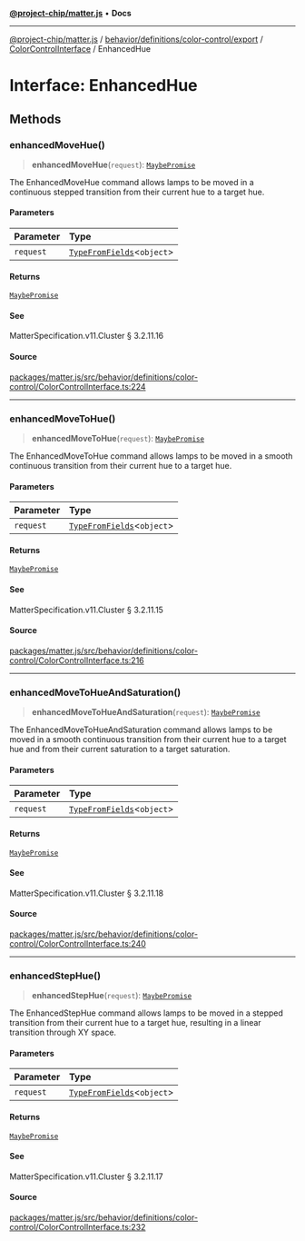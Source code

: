 [**@project-chip/matter.js**](../../../../../../../README.md) • **Docs**

***

[@project-chip/matter.js](../../../../../../../modules.md) / [behavior/definitions/color-control/export](../../../README.md) / [ColorControlInterface](../README.md) / EnhancedHue

# Interface: EnhancedHue

## Methods

### enhancedMoveHue()

> **enhancedMoveHue**(`request`): [`MaybePromise`](../../../../../../../util/export/README.md#maybepromiset)

The EnhancedMoveHue command allows lamps to be moved in a continuous stepped transition from their current
hue to a target hue.

#### Parameters

| Parameter | Type |
| :------ | :------ |
| `request` | [`TypeFromFields`](../../../../../../../tlv/export/README.md#typefromfieldsf)\<`object`\> |

#### Returns

[`MaybePromise`](../../../../../../../util/export/README.md#maybepromiset)

#### See

MatterSpecification.v11.Cluster § 3.2.11.16

#### Source

[packages/matter.js/src/behavior/definitions/color-control/ColorControlInterface.ts:224](https://github.com/project-chip/matter.js/blob/7a8cbb56b87d4ccf34bec5a9a95ab40a1711324f/packages/matter.js/src/behavior/definitions/color-control/ColorControlInterface.ts#L224)

***

### enhancedMoveToHue()

> **enhancedMoveToHue**(`request`): [`MaybePromise`](../../../../../../../util/export/README.md#maybepromiset)

The EnhancedMoveToHue command allows lamps to be moved in a smooth continuous transition from their current
hue to a target hue.

#### Parameters

| Parameter | Type |
| :------ | :------ |
| `request` | [`TypeFromFields`](../../../../../../../tlv/export/README.md#typefromfieldsf)\<`object`\> |

#### Returns

[`MaybePromise`](../../../../../../../util/export/README.md#maybepromiset)

#### See

MatterSpecification.v11.Cluster § 3.2.11.15

#### Source

[packages/matter.js/src/behavior/definitions/color-control/ColorControlInterface.ts:216](https://github.com/project-chip/matter.js/blob/7a8cbb56b87d4ccf34bec5a9a95ab40a1711324f/packages/matter.js/src/behavior/definitions/color-control/ColorControlInterface.ts#L216)

***

### enhancedMoveToHueAndSaturation()

> **enhancedMoveToHueAndSaturation**(`request`): [`MaybePromise`](../../../../../../../util/export/README.md#maybepromiset)

The EnhancedMoveToHueAndSaturation command allows lamps to be moved in a smooth continuous transition from
their current hue to a target hue and from their current saturation to a target saturation.

#### Parameters

| Parameter | Type |
| :------ | :------ |
| `request` | [`TypeFromFields`](../../../../../../../tlv/export/README.md#typefromfieldsf)\<`object`\> |

#### Returns

[`MaybePromise`](../../../../../../../util/export/README.md#maybepromiset)

#### See

MatterSpecification.v11.Cluster § 3.2.11.18

#### Source

[packages/matter.js/src/behavior/definitions/color-control/ColorControlInterface.ts:240](https://github.com/project-chip/matter.js/blob/7a8cbb56b87d4ccf34bec5a9a95ab40a1711324f/packages/matter.js/src/behavior/definitions/color-control/ColorControlInterface.ts#L240)

***

### enhancedStepHue()

> **enhancedStepHue**(`request`): [`MaybePromise`](../../../../../../../util/export/README.md#maybepromiset)

The EnhancedStepHue command allows lamps to be moved in a stepped transition from their current hue to a
target hue, resulting in a linear transition through XY space.

#### Parameters

| Parameter | Type |
| :------ | :------ |
| `request` | [`TypeFromFields`](../../../../../../../tlv/export/README.md#typefromfieldsf)\<`object`\> |

#### Returns

[`MaybePromise`](../../../../../../../util/export/README.md#maybepromiset)

#### See

MatterSpecification.v11.Cluster § 3.2.11.17

#### Source

[packages/matter.js/src/behavior/definitions/color-control/ColorControlInterface.ts:232](https://github.com/project-chip/matter.js/blob/7a8cbb56b87d4ccf34bec5a9a95ab40a1711324f/packages/matter.js/src/behavior/definitions/color-control/ColorControlInterface.ts#L232)
